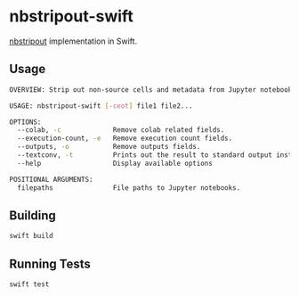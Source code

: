 # nbstripout-swift

[nbstripout](https://github.com/kynan/nbstripout) implementation in Swift.

## Usage

```bash
OVERVIEW: Strip out non-source cells and metadata from Jupyter notebooks

USAGE: nbstripout-swift [-ceot] file1 file2...

OPTIONS:
  --colab, -c             Remove colab related fields.
  --execution-count, -e   Remove execution count fields.
  --outputs, -o           Remove outputs fields.
  --textconv, -t          Prints out the result to standard output instead of overwriting the file.
  --help                  Display available options

POSITIONAL ARGUMENTS:
  filepaths               File paths to Jupyter notebooks.
```

## Building

```bash
swift build
```

## Running Tests

```bash
swift test
```
